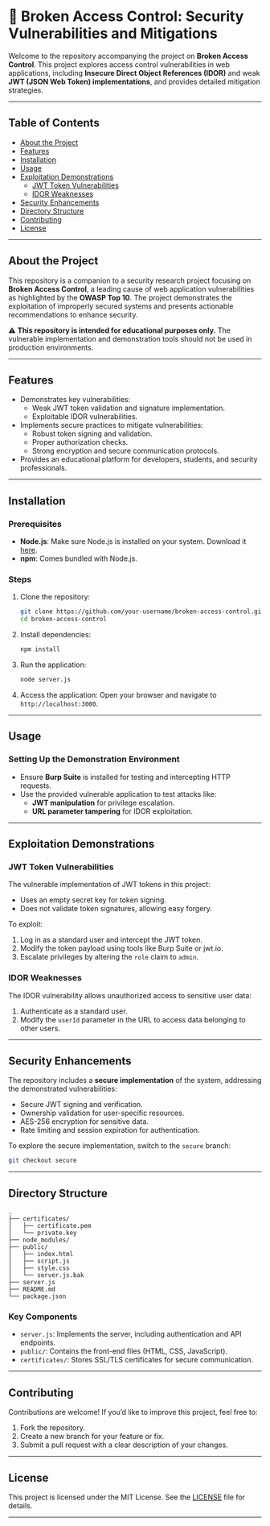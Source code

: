 # 🔐 Broken Access Control: Security Vulnerabilities and Mitigations

Welcome to the repository accompanying the project on **Broken Access Control**. This project explores access control vulnerabilities in web applications, including **Insecure Direct Object References (IDOR)** and weak **JWT (JSON Web Token) implementations**, and provides detailed mitigation strategies.

---

## Table of Contents
- [About the Project](#about-the-project)
- [Features](#features)
- [Installation](#installation)
- [Usage](#usage)
- [Exploitation Demonstrations](#exploitation-demonstrations)
  - [JWT Token Vulnerabilities](#jwt-token-vulnerabilities)
  - [IDOR Weaknesses](#idor-weaknesses)
- [Security Enhancements](#security-enhancements)
- [Directory Structure](#directory-structure)
- [Contributing](#contributing)
- [License](#license)

---

## About the Project

This repository is a companion to a security research project focusing on **Broken Access Control**, a leading cause of web application vulnerabilities as highlighted by the **OWASP Top 10**. The project demonstrates the exploitation of improperly secured systems and presents actionable recommendations to enhance security.

⚠️ **This repository is intended for educational purposes only.** The vulnerable implementation and demonstration tools should not be used in production environments.

---

## Features

- Demonstrates key vulnerabilities:
  - Weak JWT token validation and signature implementation.
  - Exploitable IDOR vulnerabilities.
- Implements secure practices to mitigate vulnerabilities:
  - Robust token signing and validation.
  - Proper authorization checks.
  - Strong encryption and secure communication protocols.
- Provides an educational platform for developers, students, and security professionals.

---

## Installation

### Prerequisites
- **Node.js**: Make sure Node.js is installed on your system. Download it [here](https://nodejs.org).
- **npm**: Comes bundled with Node.js.

### Steps
1. Clone the repository:
   ```bash
   git clone https://github.com/your-username/broken-access-control.git
   cd broken-access-control
   ```

2. Install dependencies:
   ```bash
   npm install
   ```

3. Run the application:
   ```bash
   node server.js
   ```

4. Access the application:
   Open your browser and navigate to `http://localhost:3000`.

---

## Usage

### Setting Up the Demonstration Environment
- Ensure **Burp Suite** is installed for testing and intercepting HTTP requests.
- Use the provided vulnerable application to test attacks like:
  - **JWT manipulation** for privilege escalation.
  - **URL parameter tampering** for IDOR exploitation.

---

## Exploitation Demonstrations

### JWT Token Vulnerabilities

The vulnerable implementation of JWT tokens in this project:
- Uses an empty secret key for token signing.
- Does not validate token signatures, allowing easy forgery.

To exploit:
1. Log in as a standard user and intercept the JWT token.
2. Modify the token payload using tools like Burp Suite or jwt.io.
3. Escalate privileges by altering the `role` claim to `admin`.

### IDOR Weaknesses

The IDOR vulnerability allows unauthorized access to sensitive user data:
1. Authenticate as a standard user.
2. Modify the `userId` parameter in the URL to access data belonging to other users.

---

## Security Enhancements

The repository includes a **secure implementation** of the system, addressing the demonstrated vulnerabilities:
- Secure JWT signing and verification.
- Ownership validation for user-specific resources.
- AES-256 encryption for sensitive data.
- Rate limiting and session expiration for authentication.

To explore the secure implementation, switch to the `secure` branch:
```bash
git checkout secure
```

---

## Directory Structure

```plaintext
.
├── certificates/
│   ├── certificate.pem
│   └── private.key
├── node_modules/
├── public/
│   ├── index.html
│   ├── script.js
│   ├── style.css
│   └── server.js.bak
├── server.js
├── README.md
└── package.json
```

### Key Components
- `server.js`: Implements the server, including authentication and API endpoints.
- `public/`: Contains the front-end files (HTML, CSS, JavaScript).
- `certificates/`: Stores SSL/TLS certificates for secure communication.

---

## Contributing

Contributions are welcome! If you’d like to improve this project, feel free to:
1. Fork the repository.
2. Create a new branch for your feature or fix.
3. Submit a pull request with a clear description of your changes.

---

## License

This project is licensed under the MIT License. See the [LICENSE](LICENSE) file for details.

---

